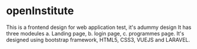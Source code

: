# openInstitute
This is a frontend design for web application test, it's adummy design
It has three modeules 
 a. Landing page, b. login page, c. programmes page.
 It's designed using bootstrap framework, HTML5, CSS3, VUEJS and LARAVEL.
